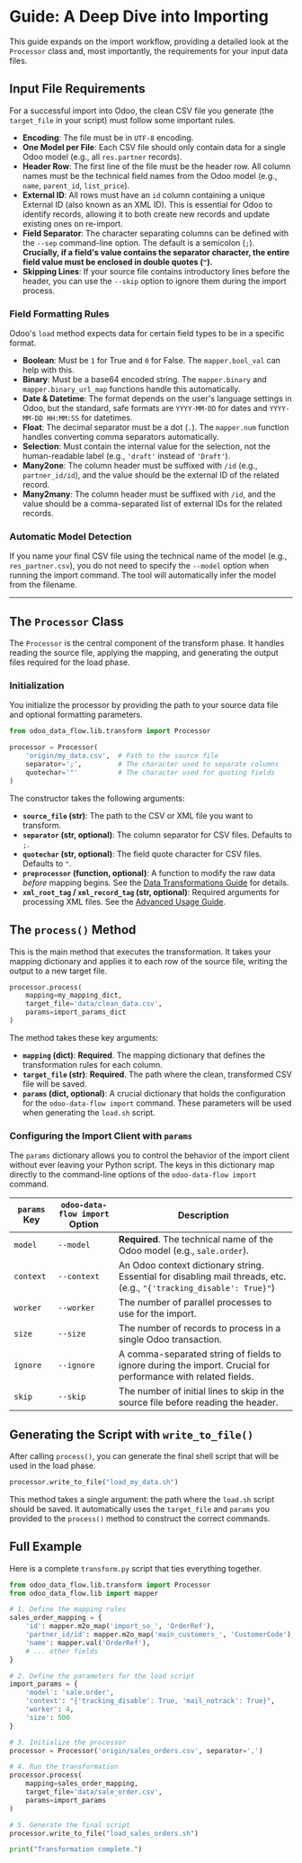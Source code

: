 # Guide: A Deep Dive into Importing

This guide expands on the import workflow, providing a detailed look at the `Processor` class and, most importantly, the requirements for your input data files.

## Input File Requirements

For a successful import into Odoo, the clean CSV file you generate (the `target_file` in your script) must follow some important rules.

-   **Encoding**: The file must be in `UTF-8` encoding.
-   **One Model per File**: Each CSV file should only contain data for a single Odoo model (e.g., all `res.partner` records).
-   **Header Row**: The first line of the file must be the header row. All column names must be the technical field names from the Odoo model (e.g., `name`, `parent_id`, `list_price`).
-   **External ID**: All rows must have an `id` column containing a unique External ID (also known as an XML ID). This is essential for Odoo to identify records, allowing it to both create new records and update existing ones on re-import.
-   **Field Separator**: The character separating columns can be defined with the `--sep` command-line option. The default is a semicolon (`;`). **Crucially, if a field's value contains the separator character, the entire field value must be enclosed in double quotes (`"`).**
-   **Skipping Lines**: If your source file contains introductory lines before the header, you can use the `--skip` option to ignore them during the import process.


### Field Formatting Rules

Odoo's `load` method expects data for certain field types to be in a specific format.

-   **Boolean**: Must be `1` for True and `0` for False. The `mapper.bool_val` can help with this.
-   **Binary**: Must be a base64 encoded string. The `mapper.binary` and `mapper.binary_url_map` functions handle this automatically.
-   **Date & Datetime**: The format depends on the user's language settings in Odoo, but the standard, safe formats are `YYYY-MM-DD` for dates and `YYYY-MM-DD HH:MM:SS` for datetimes.
-   **Float**: The decimal separator must be a dot (`.`). The `mapper.num` function handles converting comma separators automatically.
-   **Selection**: Must contain the internal value for the selection, not the human-readable label (e.g., `'draft'` instead of `'Draft'`).
-   **Many2one**: The column header must be suffixed with `/id` (e.g., `partner_id/id`), and the value should be the external ID of the related record.
-   **Many2many**: The column header must be suffixed with `/id`, and the value should be a comma-separated list of external IDs for the related records.

### Automatic Model Detection

If you name your final CSV file using the technical name of the model (e.g., `res_partner.csv`), you do not need to specify the `--model` option when running the import command. The tool will automatically infer the model from the filename.

---

## The `Processor` Class

The `Processor` is the central component of the transform phase. It handles reading the source file, applying the mapping, and generating the output files required for the load phase.

### Initialization

You initialize the processor by providing the path to your source data file and optional formatting parameters.

```python
from odoo_data_flow.lib.transform import Processor

processor = Processor(
    'origin/my_data.csv',  # Path to the source file
    separator=';',         # The character used to separate columns
    quotechar='"'          # The character used for quoting fields
)
```

The constructor takes the following arguments:

-   **`source_file` (str)**: The path to the CSV or XML file you want to transform.
-   **`separator` (str, optional)**: The column separator for CSV files. Defaults to `;`.
-   **`quotechar` (str, optional)**: The field quote character for CSV files. Defaults to `"`.
-   **`preprocessor` (function, optional)**: A function to modify the raw data *before* mapping begins. See the [Data Transformations Guide](./03_data_transformations.md#pre-processing-data) for details.
-   **`xml_root_tag` / `xml_record_tag` (str, optional)**: Required arguments for processing XML files. See the [Advanced Usage Guide](./04_advanced_usage.md#processing-xml-files).

## The `process()` Method

This is the main method that executes the transformation. It takes your mapping dictionary and applies it to each row of the source file, writing the output to a new target file.

```python
processor.process(
    mapping=my_mapping_dict,
    target_file='data/clean_data.csv',
    params=import_params_dict
)
```

The method takes these key arguments:

-   **`mapping` (dict)**: **Required**. The mapping dictionary that defines the transformation rules for each column.
-   **`target_file` (str)**: **Required**. The path where the clean, transformed CSV file will be saved.
-   **`params` (dict, optional)**: A crucial dictionary that holds the configuration for the `odoo-data-flow import` command. These parameters will be used when generating the `load.sh` script.

### Configuring the Import Client with `params`

The `params` dictionary allows you to control the behavior of the import client without ever leaving your Python script. The keys in this dictionary map directly to the command-line options of the `odoo-data-flow import` command.

| `params` Key   | `odoo-data-flow import` Option | Description                                                                  |
| -------------- | -------------------------------- | ---------------------------------------------------------------------------- |
| `model`        | `--model`                        | **Required**. The technical name of the Odoo model (e.g., `sale.order`). |
| `context`      | `--context`                      | An Odoo context dictionary string. Essential for disabling mail threads, etc. (e.g., `"{'tracking_disable': True}"`) |
| `worker`       | `--worker`                       | The number of parallel processes to use for the import. |
| `size`         | `--size`                         | The number of records to process in a single Odoo transaction. |
| `ignore`       | `--ignore`                       | A comma-separated string of fields to ignore during the import. Crucial for performance with related fields. |
| `skip`         | `--skip`                         | The number of initial lines to skip in the source file before reading the header. |


## Generating the Script with `write_to_file()`

After calling `process()`, you can generate the final shell script that will be used in the load phase.

```python
processor.write_to_file("load_my_data.sh")
```

This method takes a single argument: the path where the `load.sh` script should be saved. It automatically uses the `target_file` and `params` you provided to the `process()` method to construct the correct commands.

## Full Example

Here is a complete `transform.py` script that ties everything together.

```python
from odoo_data_flow.lib.transform import Processor
from odoo_data_flow.lib import mapper

# 1. Define the mapping rules
sales_order_mapping = {
    'id': mapper.m2o_map('import_so_', 'OrderRef'),
    'partner_id/id': mapper.m2o_map('main_customers_', 'CustomerCode'),
    'name': mapper.val('OrderRef'),
    # ... other fields
}

# 2. Define the parameters for the load script
import_params = {
    'model': 'sale.order',
    'context': "{'tracking_disable': True, 'mail_notrack': True}",
    'worker': 4,
    'size': 500
}

# 3. Initialize the processor
processor = Processor('origin/sales_orders.csv', separator=',')

# 4. Run the transformation
processor.process(
    mapping=sales_order_mapping,
    target_file='data/sale_order.csv',
    params=import_params
)

# 5. Generate the final script
processor.write_to_file("load_sales_orders.sh")

print("Transformation complete.")
